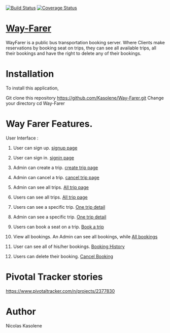 [![Build Status](https://travis-ci.org/Kasolene/Way-Farer.svg?branch=develop)](https://travis-ci.org/Kasolene/Way-Farer)
[![Coverage Status](https://coveralls.io/repos/github/Kasolene/Way-Farer/badge.svg?branch=develop)](https://coveralls.io/github/Kasolene/Way-Farer?branch=develop)

# [Way-Farer](https://kasolene.github.io/Way-Farer/UI/)

WayFarer is a public bus transportation booking server. Where Clients make reservations by booking seat on trips, they can see all available trips, all their bookings and have the right to delete any of their bookings.
# Installation

To install this application,

Git clone this repository https://github.com/Kasolene/Way-Farer.git
Change your directory cd Way-Farer

# Way Farer Features.

User Interface :

1. User can sign up.
[signup page](https://kasolene.github.io/Way-Farer/UI/HTML/signup.html)

2. User can sign in.
[signin page](https://kasolene.github.io/Way-Farer/UI/HTML/signin.html)

3. Admin can create a trip.
[create trip page](https://kasolene.github.io/Way-Farer/UI/HTML/trip.html)

4. Admin can cancel a trip.
[cancel trip page](https://kasolene.github.io/Way-Farer/UI/HTML/trip.html)

5. Admin can see all trips.
 [All trip page](https://kasolene.github.io/Way-Farer/UI/HTML/trip.html)

5. Users can see all trips.
 [All trip page](https://kasolene.github.io/Way-Farer/UI/HTML/usertrip.html)
 
6. Users can see a specific trip.
[One trip detail](https://kasolene.github.io/Way-Farer/UI/HTML/usertrip.html)

6. Admin can see a specific trip.
[One trip detail](https://kasolene.github.io/Way-Farer/UI/HTML/trip.html)

7. Users can book a seat on a trip.
[Book a trip](https://kasolene.github.io/Way-Farer/UI/HTML/usertrip.html)

8. View all bookings. An Admin can see all bookings, while 
 [All bookings](https://kasolene.github.io/Way-Farer/UI/HTML/booking.html)

9. User can see all of his/her bookings.
[Booking History](https://kasolene.github.io/Way-Farer/UI/HTML/userbooking.html)

10. Users can delete their booking.
[Cancel Booking](https://kasolene.github.io/Way-Farer/UI/HTML/userbooking.html)


# Pivotal Tracker stories

https://www.pivotaltracker.com/n/projects/2377830

# Author

Nicolas Kasolene
